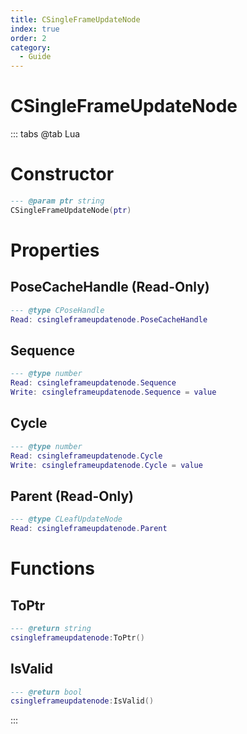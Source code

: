 ```yaml
---
title: CSingleFrameUpdateNode
index: true
order: 2
category:
  - Guide
---
```


# CSingleFrameUpdateNode

::: tabs
@tab Lua
# Constructor
```lua
--- @param ptr string
CSingleFrameUpdateNode(ptr)
```
# Properties
## PoseCacheHandle (Read-Only)
```lua
--- @type CPoseHandle
Read: csingleframeupdatenode.PoseCacheHandle
```
## Sequence 
```lua
--- @type number
Read: csingleframeupdatenode.Sequence
Write: csingleframeupdatenode.Sequence = value
```
## Cycle 
```lua
--- @type number
Read: csingleframeupdatenode.Cycle
Write: csingleframeupdatenode.Cycle = value
```
## Parent (Read-Only)
```lua
--- @type CLeafUpdateNode
Read: csingleframeupdatenode.Parent
```
# Functions
## ToPtr
```lua
--- @return string
csingleframeupdatenode:ToPtr()
```
## IsValid
```lua
--- @return bool
csingleframeupdatenode:IsValid()
```

:::